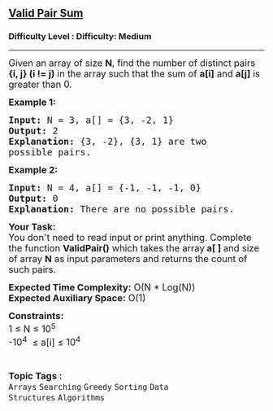 <h2><a href="https://www.geeksforgeeks.org/problems/valid-pair-sum--141631/1?page=1&difficulty=Medium&status=unsolved,attempted&sortBy=accuracy">Valid Pair Sum</a></h2><h3>Difficulty Level : Difficulty: Medium</h3><hr><div class="problems_problem_content__Xm_eO"><p><span style="font-size: 18px;">Given an array of size <strong>N</strong>, find the number of distinct pairs <strong>{i, j} (i != j)</strong>&nbsp;in the array such that the sum of <strong>a[i]</strong> and <strong>a[j]</strong> is greater than 0.</span></p>
<p><span style="font-size: 18px;"><strong>Example 1:</strong></span></p>
<pre><span style="font-size: 18px;"><strong>Input: </strong>N = 3, a[] = {3, -2, 1}</span>
<span style="font-size: 18px;"><strong>Output:</strong> 2</span>
<span style="font-size: 18px;"><strong>Explanation:</strong> {3, -2}, {3, 1} are two 
possible pairs.</span></pre>
<p><span style="font-size: 18px;"><strong>Example 2:</strong></span></p>
<pre><span style="font-size: 18px;"><strong>Input: </strong>N = 4, a[] = {-1, -1, -1, 0}</span>
<span style="font-size: 18px;"><strong>Output:</strong> 0
<strong>Explanation:</strong> There are no possible pairs.</span>
</pre>
<p><span style="font-size: 18px;"><strong>Your Task: </strong>&nbsp;<br>You don't need to read input or print anything. Complete the function <strong>ValidPair()</strong> which takes the array<strong> a[ ] </strong>and size of array <strong>N</strong> as input parameters and returns the count of such pairs.</span></p>
<p><span style="font-size: 18px;"><strong>Expected Time Complexity:</strong> O(N * Log(N))<br><strong>Expected Auxiliary Space:</strong> O(1)</span></p>
<p><span style="font-size: 18px;"><strong>Constraints:</strong><br>1 ≤ N ≤ 10<sup>5</sup>&nbsp;<br>-10<sup>4</sup>&nbsp; ≤ a[i] ≤ 10<sup>4</sup></span></p></div><br><p><span style=font-size:18px><strong>Topic Tags : </strong><br><code>Arrays</code>&nbsp;<code>Searching</code>&nbsp;<code>Greedy</code>&nbsp;<code>Sorting</code>&nbsp;<code>Data Structures</code>&nbsp;<code>Algorithms</code>&nbsp;